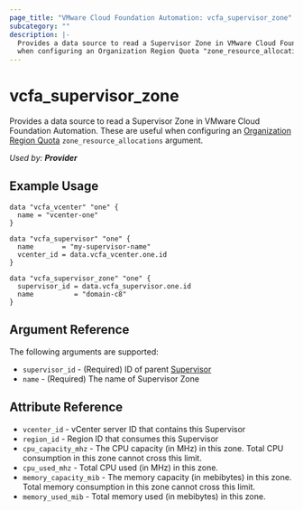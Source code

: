 ```yaml
---
page_title: "VMware Cloud Foundation Automation: vcfa_supervisor_zone"
subcategory: ""
description: |-
  Provides a data source to read a Supervisor Zone in VMware Cloud Foundation Automation. These are useful
  when configuring an Organization Region Quota "zone_resource_allocations" argument.
---
```


# vcfa_supervisor_zone

Provides a data source to read a Supervisor Zone in VMware Cloud Foundation Automation. These are useful
when configuring an [Organization Region Quota](/providers/vmware/vcfa/latest/docs/resources/org_region_quota) `zone_resource_allocations` argument.

_Used by: **Provider**_

## Example Usage

```hcl
data "vcfa_vcenter" "one" {
  name = "vcenter-one"
}

data "vcfa_supervisor" "one" {
  name       = "my-supervisor-name"
  vcenter_id = data.vcfa_vcenter.one.id
}

data "vcfa_supervisor_zone" "one" {
  supervisor_id = data.vcfa_supervisor.one.id
  name          = "domain-c8"
}
```

## Argument Reference

The following arguments are supported:

- `supervisor_id` - (Required) ID of parent [Supervisor](/providers/vmware/vcfa/latest/docs/data-sources/supervisor)
- `name` - (Required) The name of Supervisor Zone

## Attribute Reference

- `vcenter_id` - vCenter server ID that contains this Supervisor
- `region_id` - Region ID that consumes this Supervisor
- `cpu_capacity_mhz` - The CPU capacity (in MHz) in this zone. Total CPU consumption in this zone
  cannot cross this limit.
- `cpu_used_mhz` - Total CPU used (in MHz) in this zone.
- `memory_capacity_mib` - The memory capacity (in mebibytes) in this zone. Total memory consumption
  in this zone cannot cross this limit.
- `memory_used_mib` - Total memory used (in mebibytes) in this zone.
